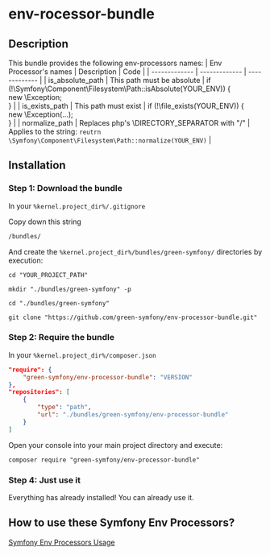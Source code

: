 env-rocessor-bundle
========

## Description

This bundle provides the following env-processors names:
| Env Processor's names | Description | Code |
| ------------- | ------------- | ------------- |
| is_absolute_path | This path must be absolute | if (!\Symfony\Component\Filesystem\Path::isAbsolute(YOUR_ENV)) { <br> new \Exception; <br> } |
| is_exists_path | This path must exist | if (!\file_exists(YOUR_ENV)) { <br> new \Exception(...); <br> } |
| normalize_path | Replaces php's \DIRECTORY_SEPARATOR with "/" | Applies to the string: `reutrn \Symfony\Component\Filesystem\Path::normalize(YOUR_ENV)` |

## Installation

### Step 1: Download the bundle

In your `%kernel.project_dir%/.gitignore`

Copy down this string

```txt
/bundles/
```

And create the `%kernel.project_dir%/bundles/green-symfony/` directories by execution:

```console
cd "YOUR_PROJECT_PATH"
```

```console
mkdir "./bundles/green-symfony" -p
```

```console
cd "./bundles/green-symfony"
```

```console
git clone "https://github.com/green-symfony/env-processor-bundle.git"
```

### Step 2: Require the bundle

In your `%kernel.project_dir%/composer.json`

```json
"require": {
	"green-symfony/env-processor-bundle": "VERSION"
},
"repositories": [
	{
		"type": "path",
		"url": "./bundles/green-symfony/env-processor-bundle"
	}
]
```

Open your console into your main project directory and execute:

```console
composer require "green-symfony/env-processor-bundle"
```

### Step 4: Just use it

Everything has already installed!
You can already use it.

## How to use these Symfony Env Processors?

[Symfony Env Processors Usage](https://github.com/green-symfony/docs/blob/main/docs/symfony%20env-processors%20usage.md)